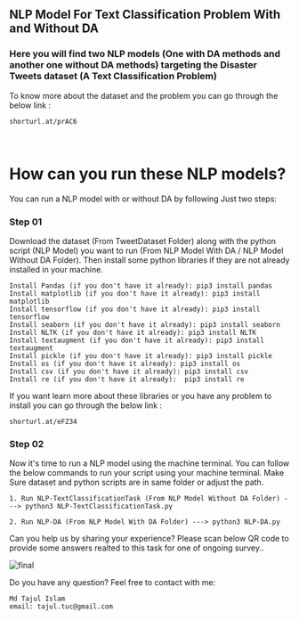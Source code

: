 ## **NLP Model For Text Classification Problem With and Without DA**  
  



### Here you will find two NLP models (One with DA methods and another one without DA methods) targeting the Disaster Tweets dataset (A Text Classification Problem)  
  
  To know more about the dataset and the problem you can go through the below link : 
 ```
 shorturl.at/prAC6
```
<br/>

# How can you run these NLP models?

You can run a NLP model with or without DA by following Just two steps:



### Step 01 
Download the dataset (From TweetDataset Folder) along with the python script (NLP Model) you want to run (From NLP Model With DA / NLP Model Without DA Folder). Then install some python libraries if they are not already installed in your machine.

```
Install Pandas (if you don't have it already): pip3 install pandas
Install matplotlib (if you don't have it already): pip3 install matplotlib
Install tensorflow (if you don't have it already): pip3 install tensorflow
Install seaborn (if you don't have it already): pip3 install seaborn
Install NLTK (if you don't have it already): pip3 install NLTK
Install textaugment (if you don't have it already): pip3 install textaugment
Install pickle (if you don't have it already): pip3 install pickle
Install os (if you don't have it already): pip3 install os
Install csv (if you don't have it already): pip3 install csv
Install re (if you don't have it already):  pip3 install re
```

If you want learn more about these libraries or you have any problem to install you can go through the below link : 
```
shorturl.at/eFZ34
```

### Step 02
Now it's time to run a NLP model using the machine terminal. You can follow the below commands to run your script using your machine terminal. Make Sure dataset and python scripts are in same folder or adjust the path.

```
1. Run NLP-TextClassificationTask (From NLP Model Without DA Folder) ---> python3 NLP-TextClassificationTask.py

2. Run NLP-DA (From NLP Model With DA Folder) ---> python3 NLP-DA.py
```
Can you help us by sharing your experience? Please scan below QR code to provide some answers realted to this task for one of ongoing survey..


![final](https://user-images.githubusercontent.com/15702514/208157153-826f574b-7c8d-40ee-8c32-b1c26f6bc5d7.png)




Do you have any question? Feel free to contact with me:

```
Md Tajul Islam
email: tajul.tuc@gmail.com
```

